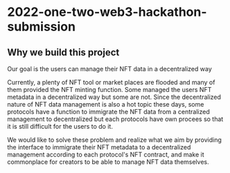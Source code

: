 # 2022-one-two-web3-hackathon-submission

## Why we build this project
Our goal is the users can manage their NFT data in a decentralized way

Currently, a plenty of NFT tool or market places are flooded and many of them provided the NFT minting function. Some managed the users NFT metadata in a decentralized way but some are not. Since the decentralized nature of NFT data management is also a hot topic these days, some protocols have a function to immigrate the NFT data from a centralized management to decentralized but each protocols have own procees so that it is still difficult for the users to do it.

We would like to solve these problem and realize what we aim by providing the interface to immigrate their NFT metadata to a decentralized management according to each protocol's NFT contract, and make it commonplace for creators to be able to manage NFT data themselves.
